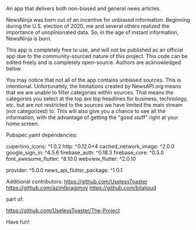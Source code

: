 An app that delivers both non-biased and general news articles.

NewsNinja was born out of an incentive for unbiased information. Beginning during the U.S. election of 2020, me and several others realized the importance of unopinionated data. So, in the age of instant information, NewsNinja is born.

This app is completely free to use, and will not be published as an official app due to the community-sourced nature of this project. This code can be edited freely and is completely open-source. Authors are acknowledged below.

You may notice that not all of the app contains unbiased sources. This is intentional. Unfortunately, the limitations created by NewsAPI.org means that we are unable to filter categories within sources. That means the categories you select at the top are top headlines for business, technology, etc. but are not restricted to the sources we have limited the main stream (not categorized) to. This will also give you a chance to see all the information, with the advantage of getting the "good stuff" right at your home screen.

Pubspec.yaml dependencies:

cupertino_icons: ^1.0.2 http: ^0.12.0+4 cached_network_image: ^2.0.0 google_sign_in: ^4.5.6 firebase_auth: ^0.18.3 firebase_core: ^0.5.0 font_awesome_flutter: ^8.10.0 webview_flutter: ^2.0.10

provider: ^5.0.0 news_api_flutter_package: ^1.0.1


Additional contributors: https://github.com/UselessToaster https://github.com/azimIbragimov https://github.com/bilaljoud


part of:

https://github.com/UselessToaster/The-Project

Have fun!
